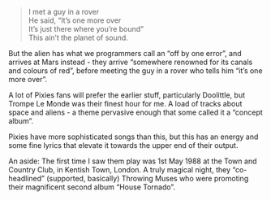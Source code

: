  > I met a guy in a rover  
 > He said, “It’s one more over  
 > It’s just there where you’re bound”    
 > This ain’t the planet of sound.

But the alien has what we programmers call an “off by one error”, and arrives at Mars instead - they arrive “somewhere renowned for its canals and colours of red”, before meeting the guy in a rover who tells him “it’s one more over”.

A lot of Pixies fans will prefer the earlier stuff, particularly Doolittle, but Trompe Le Monde was their finest hour for me. A load of tracks about space and aliens - a theme pervasive enough that some called it a “concept album”.

Pixies have more sophisticated songs than this, but this has an energy and some fine lyrics that elevate it towards the upper end of their output. 

An aside: The first time I saw them play was 1st May 1988 at the Town and Country Club, in Kentish Town, London. A truly magical night, they “co-headlined” (supported, basically) Throwing Muses who were promoting their magnificent second album “House Tornado”.

